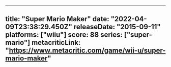 
---
title: "Super Mario Maker"
date: "2022-04-09T23:38:29.450Z"
releaseDate: "2015-09-11"
platforms: ["wiiu"]
score: 88
series: ["super-mario"]
metacriticLink: "https://www.metacritic.com/game/wii-u/super-mario-maker"
---
